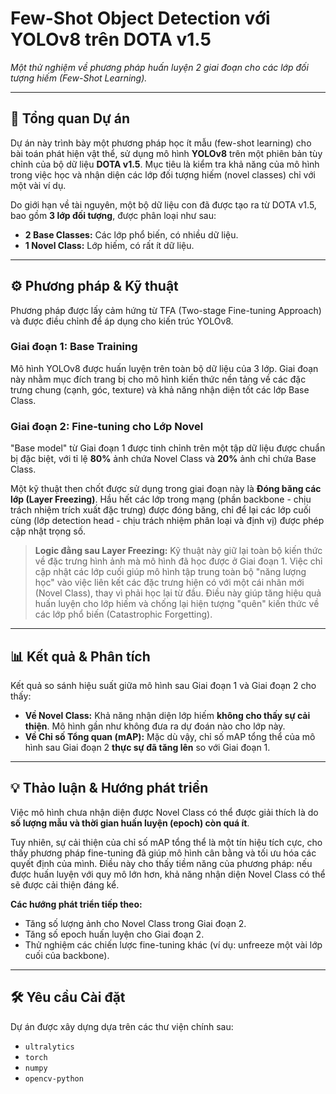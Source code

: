 # Few-Shot Object Detection với YOLOv8 trên DOTA v1.5
*Một thử nghiệm về phương pháp huấn luyện 2 giai đoạn cho các lớp đối tượng hiếm (Few-Shot Learning).*

---

## 📝 Tổng quan Dự án

Dự án này trình bày một phương pháp học ít mẫu (few-shot learning) cho bài toán phát hiện vật thể, sử dụng mô hình **YOLOv8** trên một phiên bản tùy chỉnh của bộ dữ liệu **DOTA v1.5**. Mục tiêu là kiểm tra khả năng của mô hình trong việc học và nhận diện các lớp đối tượng hiếm (novel classes) chỉ với một vài ví dụ.

Do giới hạn về tài nguyên, một bộ dữ liệu con đã được tạo ra từ DOTA v1.5, bao gồm **3 lớp đối tượng**, được phân loại như sau:
* **2 Base Classes:** Các lớp phổ biến, có nhiều dữ liệu.
* **1 Novel Class:** Lớp hiếm, có rất ít dữ liệu.

---

## ⚙️ Phương pháp & Kỹ thuật

Phương pháp được lấy cảm hứng từ TFA (Two-stage Fine-tuning Approach) và được điều chỉnh để áp dụng cho kiến trúc YOLOv8.

### Giai đoạn 1: Base Training
Mô hình YOLOv8 được huấn luyện trên toàn bộ dữ liệu của 3 lớp. Giai đoạn này nhằm mục đích trang bị cho mô hình kiến thức nền tảng về các đặc trưng chung (cạnh, góc, texture) và khả năng nhận diện tốt các lớp Base Class.

### Giai đoạn 2: Fine-tuning cho Lớp Novel
"Base model" từ Giai đoạn 1 được tinh chỉnh trên một tập dữ liệu được chuẩn bị đặc biệt, với tỉ lệ **80%** ảnh chứa Novel Class và **20%** ảnh chỉ chứa Base Class.

Một kỹ thuật then chốt được sử dụng trong giai đoạn này là **Đóng băng các lớp (Layer Freezing)**. Hầu hết các lớp trong mạng (phần backbone - chịu trách nhiệm trích xuất đặc trưng) được đóng băng, chỉ để lại các lớp cuối cùng (lớp detection head - chịu trách nhiệm phân loại và định vị) được phép cập nhật trọng số.

> **Logic đằng sau Layer Freezing:** Kỹ thuật này giữ lại toàn bộ kiến thức về đặc trưng hình ảnh mà mô hình đã học được ở Giai đoạn 1. Việc chỉ cập nhật các lớp cuối giúp mô hình tập trung toàn bộ "năng lượng học" vào việc liên kết các đặc trưng hiện có với một cái nhãn mới (Novel Class), thay vì phải học lại từ đầu. Điều này giúp tăng hiệu quả huấn luyện cho lớp hiếm và chống lại hiện tượng "quên" kiến thức về các lớp phổ biến (Catastrophic Forgetting).

---

## 📊 Kết quả & Phân tích

Kết quả so sánh hiệu suất giữa mô hình sau Giai đoạn 1 và Giai đoạn 2 cho thấy:

* **Về Novel Class:** Khả năng nhận diện lớp hiếm **không cho thấy sự cải thiện**. Mô hình gần như không đưa ra dự đoán nào cho lớp này.
* **Về Chỉ số Tổng quan (mAP):** Mặc dù vậy, chỉ số mAP tổng thể của mô hình sau Giai đoạn 2 **thực sự đã tăng lên** so với Giai đoạn 1.

---

## 💡 Thảo luận & Hướng phát triển

Việc mô hình chưa nhận diện được Novel Class có thể được giải thích là do **số lượng mẫu và thời gian huấn luyện (epoch) còn quá ít**.

Tuy nhiên, sự cải thiện của chỉ số mAP tổng thể là một tín hiệu tích cực, cho thấy phương pháp fine-tuning đã giúp mô hình cân bằng và tối ưu hóa các quyết định của mình. Điều này cho thấy tiềm năng của phương pháp: nếu được huấn luyện với quy mô lớn hơn, khả năng nhận diện Novel Class có thể sẽ được cải thiện đáng kể.

**Các hướng phát triển tiếp theo:**
* Tăng số lượng ảnh cho Novel Class trong Giai đoạn 2.
* Tăng số epoch huấn luyện cho Giai đoạn 2.
* Thử nghiệm các chiến lược fine-tuning khác (ví dụ: unfreeze một vài lớp cuối của backbone).

---

## 🛠️ Yêu cầu Cài đặt

Dự án được xây dựng dựa trên các thư viện chính sau:
* `ultralytics`
* `torch`
* `numpy`
* `opencv-python`
